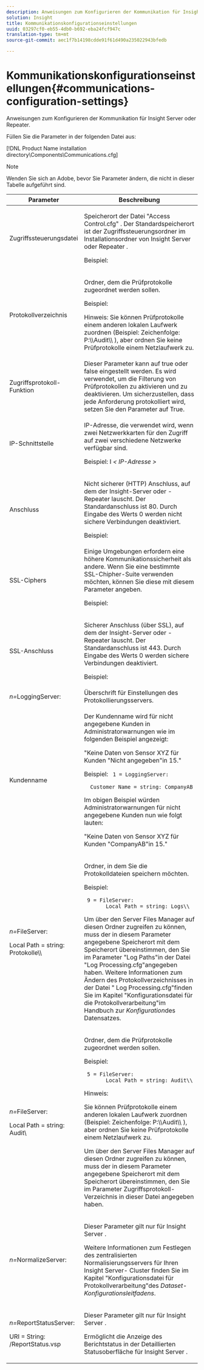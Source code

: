 ```yaml
---
description: Anweisungen zum Konfigurieren der Kommunikation für Insight Server oder Repeater.
solution: Insight
title: Kommunikationskonfigurationseinstellungen
uuid: 03297cf0-eb55-4db0-b692-eba24fcf947c
translation-type: tm+mt
source-git-commit: aec1f7b14198cdde91f61d490a235022943bfedb

---
```



# Kommunikationskonfigurationseinstellungen{#communications-configuration-settings}

Anweisungen zum Konfigurieren der Kommunikation für Insight Server oder Repeater.

Füllen Sie die Parameter in der folgenden Datei aus:

[!DNL Product Name installation directory\Components\Communications.cfg]

>[!NOTE]
>
>Wenden Sie sich an Adobe, bevor Sie Parameter ändern, die nicht in dieser Tabelle aufgeführt sind.

<table id="table_C87F1150E53548F484A8C0CFE91F1079"> 
 <thead> 
  <tr> 
   <th colname="col1" class="entry"> Parameter </th> 
   <th colname="col2" class="entry"> Beschreibung </th> 
  </tr> 
 </thead>
 <tbody> 
  <tr> 
   <td colname="col1"> Zugriffssteuerungsdatei </td> 
   <td colname="col2"> <p>Speicherort der <span class="filepath"> Datei "Access Control.cfg" </span> . Der Standardspeicherort ist der <span class="filepath"> Zugriffssteuerungsordner </span> im <span class="keyword"> Installationsordner von Insight Server </span> oder <span class="wintitle"> Repeater </span> . </p> <p>Beispiel: <filepath></filepath> </p> </td> 
  </tr> 
  <tr> 
   <td colname="col1"> Protokollverzeichnis </td> 
   <td colname="col2"> <p>Ordner, dem die Prüfprotokolle zugeordnet werden sollen. </p> <p>Beispiel: <filepath></filepath> </p> <p> <p>Hinweis:  Sie können Prüfprotokolle einem anderen lokalen Laufwerk zuordnen (Beispiel: <span class="filepath"> Zeichenfolge: P:\\Audit\\ </span>), aber ordnen Sie keine Prüfprotokolle einem Netzlaufwerk zu. </p> </p> </td> 
  </tr> 
  <tr> 
   <td colname="col1"> Zugriffsprotokoll-Funktion </td> 
   <td colname="col2"> Dieser Parameter kann auf true oder false eingestellt werden. Es wird verwendet, um die Filterung von Prüfprotokollen zu aktivieren und zu deaktivieren. Um sicherzustellen, dass jede Anforderung protokolliert wird, setzen Sie den Parameter auf True. </td> 
  </tr> 
  <tr> 
   <td colname="col1"> IP-Schnittstelle </td> 
   <td colname="col2"> <p>IP-Adresse, die verwendet wird, wenn zwei Netzwerkkarten für den Zugriff auf zwei verschiedene Netzwerke verfügbar sind. </p> <p>Beispiel: I <filepath></filepath><i>&lt; <span class="filepath"> IP-Adresse </span>&gt;</i> </p> </td> 
  </tr> 
  <tr> 
   <td colname="col1"> Anschluss </td> 
   <td colname="col2"> <p>Nicht sicherer (HTTP) Anschluss, auf dem der <span class="keyword"> Insight-Server </span> oder <span class="wintitle"> -Repeater </span> lauscht. Der Standardanschluss ist 80. Durch Eingabe des Werts 0 werden nicht sichere Verbindungen deaktiviert. </p> <p>Beispiel: <filepath></filepath> </p> </td> 
  </tr> 
  <tr> 
   <td colname="col1"> SSL-Ciphers </td> 
   <td colname="col2"> Einige Umgebungen erfordern eine höhere Kommunikationssicherheit als andere. Wenn Sie eine bestimmte SSL-Chipher-Suite verwenden möchten, können Sie diese mit diesem Parameter angeben. <p>Beispiel: <filepath></filepath> </p> </td> 
  </tr> 
  <tr> 
   <td colname="col1"> SSL-Anschluss </td> 
   <td colname="col2"> <p>Sicherer Anschluss (über SSL), auf dem der <span class="keyword"> Insight-Server </span> oder <span class="wintitle"> -Repeater </span> lauscht. Der Standardanschluss ist 443. Durch Eingabe des Werts 0 werden sichere Verbindungen deaktiviert. </p> <p>Beispiel: <span class="filepath"></span> </p> <filepath></filepath> </td> 
  </tr> 
  <tr> 
   <td colname="col1"> <i>n=</i>LoggingServer: </td> 
   <td colname="col2"> Überschrift für Einstellungen des Protokollierungsservers. </td> 
  </tr> 
  <tr> 
   <td colname="col1"> Kundenname </td> 
   <td colname="col2"> <p>Der Kundenname wird für nicht angegebene Kunden in Administratorwarnungen wie im folgenden Beispiel angezeigt: </p> <p>"Keine Daten von Sensor XYZ für Kunden "Nicht angegeben"in 15." </p> <p>Beispiel: <code> 1&nbsp;=&nbsp;LoggingServer:&nbsp; 
      &nbsp;&nbsp;Customer&nbsp;Name&nbsp;=&nbsp;string:&nbsp;CompanyAB </code> </p> <p>Im obigen Beispiel würden Administratorwarnungen für nicht angegebene Kunden nun wie folgt lauten: </p> <p>"Keine Daten von Sensor XYZ für Kunden "CompanyAB"in 15." </p> </td> 
  </tr> 
  <tr> 
   <td colname="col1"> <p> <i>n=</i>FileServer: </p> <p> Local Path = string: Protokolle\\ </p> </td> 
   <td colname="col2"> <p>Ordner, in dem Sie die Protokolldateien speichern möchten. </p> <p>Beispiel: </p> <code> 9&nbsp;=&nbsp;FileServer:&nbsp; 
     &nbsp;&nbsp;Local&nbsp;Path&nbsp;=&nbsp;string:&nbsp;Logs\\ </code> <p>Um über den <span class="wintitle"> Server Files Manager auf diesen Ordner zugreifen zu können, muss der in diesem Parameter angegebene Speicherort mit dem Speicherort übereinstimmen, den Sie im Parameter "Log Paths"in der </span>Datei "Log Processing.cfg"angegeben <span class="filepath"> </span> haben. Weitere Informationen zum Ändern des Protokollverzeichnisses in der <span class="filepath"> Datei " </span> Log Processing.cfg"finden Sie im Kapitel "Konfigurationsdatei für die Protokollverarbeitung"im Handbuch zur <i>Konfiguration</i>des Datensatzes. </p> </td> 
  </tr> 
  <tr> 
   <td colname="col1"> <p> <i>n=</i>FileServer: </p> <p> Local Path = string: Audit\ </p> </td> 
   <td colname="col2"> <p>Ordner, dem die Prüfprotokolle zugeordnet werden sollen. </p> <p>Beispiel: </p> <code> 5&nbsp;=&nbsp;FileServer:&nbsp; 
     &nbsp;&nbsp;Local&nbsp;Path&nbsp;=&nbsp;string:&nbsp;Audit\\ </code> <p>Hinweis:  <p>Sie können Prüfprotokolle einem anderen lokalen Laufwerk zuordnen (Beispiel: <span class="filepath"> Zeichenfolge: P:\\Audit\\ </span>), aber ordnen Sie keine Prüfprotokolle einem Netzlaufwerk zu. </p> <p>Um über den <span class="wintitle"> </span>Server Files Manager auf diesen Ordner zugreifen zu können, muss der in diesem Parameter angegebene Speicherort mit dem Speicherort übereinstimmen, den Sie im Parameter Zugriffsprotokoll-Verzeichnis in dieser Datei angegeben haben. </p> </p> </td> 
  </tr> 
  <tr> 
   <td colname="col1"> <i>n=</i>NormalizeServer: </td> 
   <td colname="col2"> <p>Dieser Parameter gilt nur für <span class="keyword"> Insight Server </span>. </p> <p>Weitere Informationen zum Festlegen des zentralisierten Normalisierungsservers für Ihren <span class="keyword"> Insight Server- </span> Cluster finden Sie im Kapitel "Konfigurationsdatei für Protokollverarbeitung"des <i>Dataset-Konfigurationsleitfadens</i>. </p> </td> 
  </tr> 
  <tr> 
   <td colname="col1"> <p> <i>n=</i>ReportStatusServer: </p> <p> URI = String: /ReportStatus.vsp </p> </td> 
   <td colname="col2"> <p>Dieser Parameter gilt nur für <span class="keyword"> Insight Server </span>. </p> <p>Ermöglicht die Anzeige des <span class="keyword"> Berichtstatus in der Detaillierten Statusoberfläche für </span> Insight Server <span class="keyword"> </span>. </p> </td> 
  </tr> 
 </tbody> 
</table>

